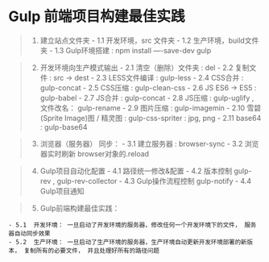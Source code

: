 # Gulp 前端项目构建最佳实践 

> 1. 建立站点文件夹
	-  1.1 开发环境，src 文件夹
	-  1.2 生产环境，build文件夹
	-  1.3 Gulp环境搭建  : npm install —-save-dev gulp

> 2. 开发环境向生产模式输出
	-  2.1 清空（删除）文件夹 : del
	-  2.2 复制文件  :  src -> dest
	-  2.3 LESS文件编译  :  gulp-less
	-  2.4 CSS合并 : gulp-concat
	-  2.5 CSS压缩 : gulp-clean-css 
	-  2.6 JS ES6 -> ES5  : gulp-babel
	-  2.7 JS合并 : gulp-concat
	-  2.8 JS压缩 : gulp-uglify , 文件改名： gulp-rename
	-  2.9 图片压缩 : gulp-imagemin
    -  2.10 雪碧(Sprite Image)图 / 精灵图 : gulp-css-spriter : jpg, png 
    -  2.11 base64 : gulp-base64


> 3. 浏览器（服务器） 同步：
	-  3.1 建立服务器 : browser-sync 
	-  3.2 浏览器实时刷新  browser对象的.reload


> 4. Gulp项目自动化配置
	-  4.1 路径统一修改&配置
	-  4.2 版本控制 gulp-rev , gulp-rev-collector
	-  4.3 Gulp操作流程控制 gulp-notify
	-  4.4 Gulp项目通知



> 5. Gulp前端构建最佳实践： 

	- 5.1  开发环境： 一旦启动了开发环境的服务器，修改任何一个开发环境下的文件， 服务器自动同步效果
	- 5.2  生产环境： 一旦启动了生产环境的服务器，生产环境自动更新开发环境部署的新版本， 复制所有的必要文件， 并且处理好所有的路径问题






